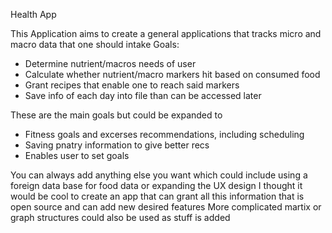 Health App

This Application aims to create a general applications that tracks micro and macro data that one should intake
Goals:
* Determine nutrient/macros needs of user
* Calculate whether nutrient/macro markers hit based on consumed food
* Grant recipes that enable one to reach said markers
* Save info of each day into file than can be accessed later

These are the main goals but could be expanded to
* Fitness goals and excerses recommendations, including scheduling
* Saving pnatry information to give better recs
* Enables user to set goals

You can always add anything else you want which could include using a foreign data base for food data or expanding the UX design
I thought it would be cool to create an app that can grant all this information that is open source and can add new desired features
More complicated martix or graph structures could also be used as stuff is added
